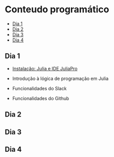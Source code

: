 # Conteudo programático

<!-- TOC depthFrom:2 depthTo:6 withLinks:1 updateOnSave:1 orderedList:0 -->

- [Dia 1](#dia-1)
- [Dia 2](#dia-2)
- [Dia 3](#dia-3)
- [Dia 4](#dia-4)

<!-- /TOC -->

## Dia 1

- [Instalação: Julia e IDE JuliaPro](/tutoriais)

- Introdução à lógica de programação em Julia

- Funcionalidades do Slack

- Funcionalidades do Github

## Dia 2

## Dia 3

## Dia 4
